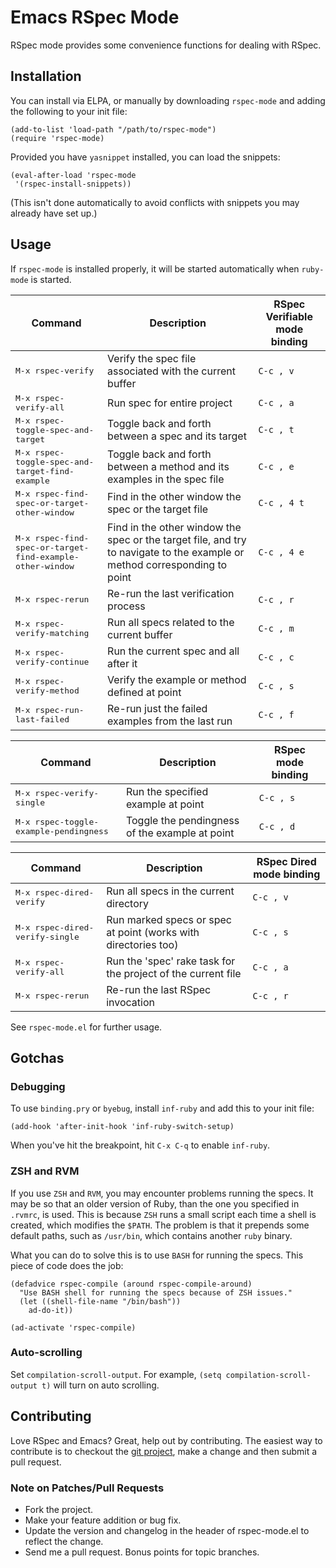 # Emacs RSpec Mode
RSpec mode provides some convenience functions for dealing with RSpec.

## Installation

You can install via ELPA, or manually by downloading `rspec-mode` and
adding the following to your init file:

```emacs
(add-to-list 'load-path "/path/to/rspec-mode")
(require 'rspec-mode)
```

Provided you have `yasnippet` installed, you can load the snippets:

```emacs
(eval-after-load 'rspec-mode
 '(rspec-install-snippets))
```

(This isn't done automatically to avoid conflicts with snippets you
may already have set up.)

## Usage

If `rspec-mode` is installed properly, it will be started
automatically when `ruby-mode` is started.

Command                                                             | Description                                                                                                               | RSpec Verifiable mode binding
------------------------------------------------------------------- |---------------------------------------------------------------------------------------------------------------------------|------------------------------
<kbd>M-x rspec-verify</kbd>                                         | Verify the spec file associated with the current buffer                                                                   | `C-c , v`
<kbd>M-x rspec-verify-all</kbd>                                     | Run spec for entire project                                                                                               | `C-c , a`
<kbd>M-x rspec-toggle-spec-and-target</kbd>                         | Toggle back and forth between a spec and its target                                                                       | `C-c , t`
<kbd>M-x rspec-toggle-spec-and-target-find-example</kbd>            | Toggle back and forth between a method and its examples in the spec file                                                  | `C-c , e`
<kbd>M-x rspec-find-spec-or-target-other-window</kbd>               | Find in the other window the spec or the target file                                                                      | `C-c , 4 t`
<kbd>M-x rspec-find-spec-or-target-find-example-other-window</kbd>  | Find in the other window the spec or the target file, and try to navigate to the example or method corresponding to point | `C-c , 4 e`
<kbd>M-x rspec-rerun</kbd>                                          | Re-run the last verification process                                                                                      | `C-c , r`
<kbd>M-x rspec-verify-matching</kbd>                                | Run all specs related to the current buffer                                                                               | `C-c , m`
<kbd>M-x rspec-verify-continue</kbd>                                | Run the current spec and all after it                                                                                     | `C-c , c`
<kbd>M-x rspec-verify-method</kbd>                                  | Verify the example or method defined at point                                                                             | `C-c , s`
<kbd>M-x rspec-run-last-failed</kbd>                                | Re-run just the failed examples from the last run                                                                         | `C-c , f`

Command                                         | Description                                    | RSpec mode binding
------------------------------------------------|------------------------------------------------|-------------------
<kbd>M-x rspec-verify-single</kbd>              | Run the specified example at point             | `C-c , s`
<kbd>M-x rspec-toggle-example-pendingness</kbd> | Toggle the pendingness of the example at point | `C-c , d`

Command                                  | Description                                                    | RSpec Dired mode binding
-----------------------------------------|----------------------------------------------------------------|-------------------------
<kbd>M-x rspec-dired-verify</kbd>        | Run all specs in the current directory                         | `C-c , v`
<kbd>M-x rspec-dired-verify-single</kbd> | Run marked specs or spec at point (works with directories too) | `C-c , s`
<kbd>M-x rspec-verify-all</kbd>          | Run the 'spec' rake task for the project of the current file   | `C-c , a`
<kbd>M-x rspec-rerun</kbd>               | Re-run the last RSpec invocation                               | `C-c , r`

See `rspec-mode.el` for further usage.

## Gotchas
### Debugging

To use `binding.pry` or `byebug`, install `inf-ruby` and add this to
your init file:

```emacs
(add-hook 'after-init-hook 'inf-ruby-switch-setup)
```

When you've hit the breakpoint, hit `C-x C-q` to enable `inf-ruby`.

### ZSH and RVM

If you use `ZSH` and `RVM`, you may encounter problems running the
specs. It may be so that an older version of Ruby, than the one you
specified in `.rvmrc`, is used. This is because `ZSH` runs a small
script each time a shell is created, which modifies the `$PATH`. The
problem is that it prepends some default paths, such as `/usr/bin`,
which contains another `ruby` binary.

What you can do to solve this is to use `BASH` for running the
specs. This piece of code does the job:

```emacs
(defadvice rspec-compile (around rspec-compile-around)
  "Use BASH shell for running the specs because of ZSH issues."
  (let ((shell-file-name "/bin/bash"))
    ad-do-it))

(ad-activate 'rspec-compile)
```

### Auto-scrolling

Set `compilation-scroll-output`. For example, `(setq compilation-scroll-output t)`
will turn on auto scrolling.


## Contributing

Love RSpec and Emacs? Great, help out by contributing. The easiest way
to contribute is to checkout the
[git project](https://github.com/pezra/rspec-mode.git), make a change
and then submit a pull request.

### Note on Patches/Pull Requests

 * Fork the project.
 * Make your feature addition or bug fix.
 * Update the version and changelog in the header of rspec-mode.el to
   reflect the change.
 * Send me a pull request. Bonus points for topic branches.
